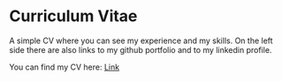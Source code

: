 # Curriculum Vitae

A simple CV where you can see my experience and my skills. On the left side there are also links to my github portfolio and to my linkedin profile.

You can find my CV here:
[Link](https://davide-l90.github.io/)